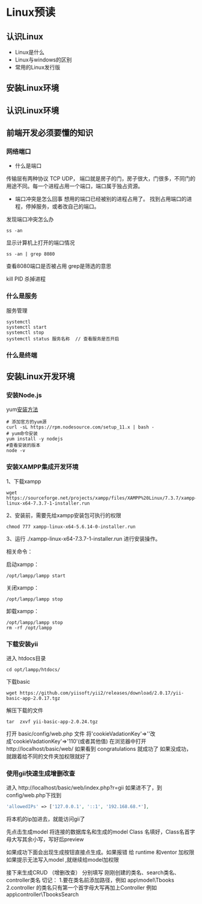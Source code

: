 # Linux预读

## 认识Linux 

+ Linux是什么
+ Linux与windows的区别
+ 常用的Linux发行版

## 安装Linux环境
## 认识Linux环境

## 前端开发必须要懂的知识
### 网络端口

+ 什么是端口

传输层有两种协议 TCP UDP，
端口就是房子的门，房子很大，门很多，不同门的用途不同。每一个进程占用一个端口，端口属于独占资源。


+ 端口冲突是怎么回事
想用的端口已经被别的进程占用了。
找到占用端口的进程，停掉服务，或者改自己的端口。

发现端口冲突怎么办
```
ss -an
```
显示计算机上打开的端口情况
```
ss -an | grep 8080
```
查看8080端口是否被占用
grep是筛选的意思

kill PID 杀掉进程

### 什么是服务

服务管理

```
systemctl
systemctl start
systemctl stop
systemctl status 服务名称  // 查看服务是否开启
```
### 什么是终端

## 安装Linux开发环境
### 安装Node.js

yum[安装方法](https://rpm.nodesource.com/)

```
# 添加官方的yum源
curl -sL https://rpm.nodesource.com/setup_11.x | bash - 
# yum命令安装
yum install -y nodejs 
#查看安装的版本
node -v
```

### 安装XAMPP集成开发环境

1、下载xampp
```
wget https://sourceforge.net/projects/xampp/files/XAMPP%20Linux/7.3.7/xampp-linux-x64-7.3.7-1-installer.run
```

2、安装前，需要先给xampp安装包可执行的权限
```
chmod 777 xampp-linux-x64-5.6.14-0-installer.run
```

3、运行 ./xampp-linux-x64-7.3.7-1-installer.run 进行安装操作。


相关命令：

启动xampp：
```
/opt/lampp/lampp start
```

关闭xampp：
```
/opt/lampp/lampp stop
```

卸载xampp：
```
/opt/lampp/lampp stop
rm -rf /opt/lampp
```


### 下载安装yii

进入 htdocs目录
```
cd opt/lampp/htdocs/
```

下载basic 
```
wget https://github.com/yiisoft/yii2/releases/download/2.0.17/yii-basic-app-2.0.17.tgz
```

解压下载的文件
```
tar  zxvf yii-basic-app-2.0.24.tgz
```

打开 basic/config/web.php 文件
将'cookieVadationKey'=>''改成'cookieVadationKey'=>'110'(或者其他值)
在浏览器中打开 http://localhost/basic/web/ 如果看到 congratulations 就成功了
如果没成功，就跟着给不同的文件夹加权限就好了

### 使用gii快速生成增删改查

进入 http://localhost/basic/web/index.php?r=gii
如果进不了，到 config/web.php下找到 
```php
'allowedIPs' => ['127.0.0.1', '::1', '192.168.68.*'],
```
将本机的ip加进去，就能访问gii了

先点击生成model
将连接的数据库名和生成的model Class 名填好，Class名首字母大写其余小写，写好后preview

如果成功下面会出现生成按钮直接点生成。如果报错 给 runtime 和ventor 加权限
如果提示无法写入model ,就继续给model加权限


接下来生成CRUD （增删改查）
分别填写 刚刚创建的类名、search类名、controller类名
切记：
1.要在类名前添加路径，例如 app\model\Tbooks
2.controller 的类名只有第一个首字母大写再加上Controller 例如 app\controller\TbooksSearch
